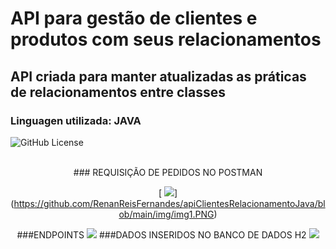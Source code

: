 # API para gestão de clientes e produtos com seus relacionamentos
## API criada para manter atualizadas as práticas de relacionamentos entre classes
### Linguagen utilizada: JAVA
![GitHub License]([https://img.shields.io/github/license/:user/:repo](https://github.com/RenanReisFernandes/apiClientesRelacionamentoJava/tree/main?tab=MIT-1-ov-file))



<br />
<div style="text-align: center;">
  ### REQUISIÇÃO DE PEDIDOS NO POSTMAN

[ [ <img src="![img1](https://github.com/RenanReisFernandes/apiClientesRelacionamentoJava/assets/89070469/86dd0e22-58e9-4486-bbd5-dfa307ed6500)" />](https://github.com/RenanReisFernandes/apiClientesRelacionamentoJava/blob/main/img/img1.PNG)](https://github.com/RenanReisFernandes/apiClientesRelacionamentoJava/blob/main/img/img1.PNG)
 
  ###ENDPOINTS
  <img src="![img2](https://github.com/RenanReisFernandes/apiClientesRelacionamentoJava/assets/89070469/9f263d25-6ead-4dc7-bb44-87913be0dae9)" />
  ###DADOS INSERIDOS NO BANCO DE DADOS H2
  <img src="![img3](https://github.com/RenanReisFernandes/apiClientesRelacionamentoJava/assets/89070469/754fcc36-d9cf-4a0a-bf79-a9e511b82528)" />
  <br />
  
</div>
<br />
  

